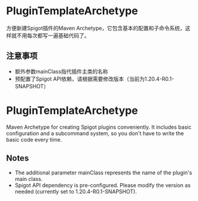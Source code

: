 # PluginTemplateArchetype

方便新建Spigot插件的Maven Archetype，它包含基本的配置和子命令系统，这样就不用每次都写一遍基础代码了。

## 注意事项

- 额外参数mainClass指代插件主类的名称
- 预配置了Spigot API依赖，请根据需要修改版本（当前为1.20.4-R0.1-SNAPSHOT）

# PluginTemplateArchetype

Maven Archetype for creating Spigot plugins conveniently. It includes basic configuration and a subcommand system, so you don't have to write the basic code every time.

## Notes

- The additional parameter mainClass represents the name of the plugin's main class.
- Spigot API dependency is pre-configured. Please modify the version as needed (currently set to 1.20.4-R0.1-SNAPSHOT).